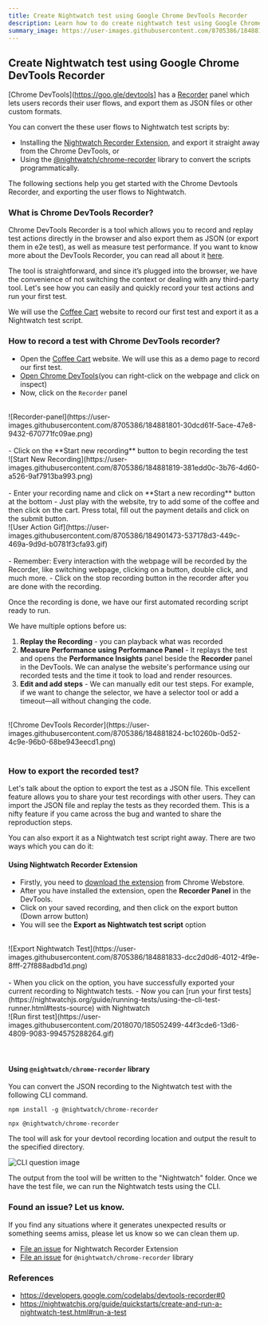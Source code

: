 ```yaml
---
title: Create Nightwatch test using Google Chrome DevTools Recorder
description: Learn how to do create nightwatch test using Google Chrome devtools recorder
summary_image: https://user-images.githubusercontent.com/8705386/184881833-dcc2d0d6-4012-4f9e-8fff-27f888adbd1d.png
---
```


<div class="page-header"><h2>Create Nightwatch test using Google Chrome DevTools Recorder</h2></div>


[Chrome DevTools](https://goo.gle/devtools] has a [Recorder](https://goo.gle/devtools-recorder) panel which lets users records their user flows, and export them as JSON files or other custom formats.

You can convert the these user flows to Nightwatch test scripts by:

- Installing the [Nightwatch Recorder Extension](https://github.com/nightwatchjs/nightwatch-chrome-recorder), and export it straight away from the Chrome DevTools, or
- Using the [@nightwatch/chrome-recorder](https://github.com/nightwatchjs/nightwatch-chrome-recorder) library to convert the scripts programmatically.

The following sections help you get started with the Chrome Devtools Recorder, and exporting the user flows to Nightwatch.

### What is Chrome DevTools Recorder?

Chrome DevTools Recorder is a tool which allows you to record and replay test actions directly in the browser and also export them as JSON (or export them in e2e test), as well as measure test performance. If you want to know more about the DevTools Recorder, you can read all about it [here](https://developer.chrome.com/docs/devtools/recorder/).

The tool is straightforward, and since it’s plugged into the browser, we have the convenience of not switching the context or dealing with any third-party tool. Let's see how you can easily and quickly record your test actions and run your first test.

We will use the [Coffee Cart](https://coffee-cart.netlify.app/) website to record our first test and export it as a Nightwatch test script.

### How to record a test with Chrome DevTools recorder?

- Open the [Coffee Cart](https://coffee-cart.netlify.app/) website. We will use this as a demo page to record our first test.
- [Open Chrome DevTools](https://developer.chrome.com/docs/devtools/open/)(you can right-click on the webpage and click on inspect)
- Now, click on the `Recorder` panel
<br>
![Recorder-panel](https://user-images.githubusercontent.com/8705386/184881801-30dcd61f-5ace-47e8-9432-670771fc09ae.png)
<br>
<br>
- Click on the **Start new recording** button to begin recording the test
<br>
![Start New Recording](https://user-images.githubusercontent.com/8705386/184881819-381edd0c-3b76-4d60-a526-9af7913ba993.png)
<br>
<br>
- Enter your recording name and click on **Start a new recording** button at the bottom
- Just play with the website, try to add some of the coffee and then click on the cart. Press total, fill out the payment details and click on the submit button.
<br>
![User Action Gif](https://user-images.githubusercontent.com/8705386/184901473-537178d3-449c-469a-9d9d-b0781f3cfa93.gif)
<br>
<br>
- Remember: Every interaction with the webpage will be recorded by the Recorder, like switching webpage, clicking on a button, double click, and much more.
- Click on the stop recording button in the recorder after you are done with the recording.

Once the recording is done, we have our first automated recording script ready to run.

We have multiple options before us:

1. **Replay the Recording** - you can playback what was recorded
2. **Measure Performance using Performance Panel** - It replays the test and opens the **Performance Insights** panel beside the **Recorder** panel in the DevTools. We can analyse the website's performance using our recorded tests and the time it took to load and render resources.
3. **Edit and add steps** - We can manually edit our test steps. For example, if we want to change the selector, we have a selector tool or add a timeout—all without changing the code.
<br>
![Chrome DevTools Recorder](https://user-images.githubusercontent.com/8705386/184881824-bc10260b-0d52-4c9e-96b0-68be943eecd1.png)
<br>
<br>

### How to export the recorded test?

Let's talk about the option to export the test as a JSON file. This excellent feature allows you to share your test recordings with other users. They can import the JSON file and replay the tests as they recorded them. This is a nifty feature if you came across the bug and wanted to share the reproduction steps.

You can also export it as a Nightwatch test script right away. There are two ways which you can do it:

#### Using Nightwatch Recorder Extension

- Firstly, you need to [download the extension](https://chrome.google.com/webstore/detail/nightwatch-chrome-recorde/nhbccjfogdgkahamfohokdhcnemjafjk/) from Chrome Webstore.
- After you have installed the extension, open the **Recorder Panel** in the DevTools.
- Click on your saved recording, and then click on the export button (Down arrow button)
- You will see the **Export as Nightwatch test script** option
<br>
![Export Nightwatch Test](https://user-images.githubusercontent.com/8705386/184881833-dcc2d0d6-4012-4f9e-8fff-27f888adbd1d.png)
<br>
<br>
- When you click on the option, you have successfully exported your current recording to Nightwatch tests.
- Now you can  [run your first tests](https://nightwatchjs.org/guide/running-tests/using-the-cli-test-runner.html#tests-source) with Nightwatch

<br>
![Run first test](https://user-images.githubusercontent.com/2018070/185052499-44f3cde6-13d6-4809-9083-994575288264.gif)
<br>
<br>
<br>

#### Using `@nightwatch/chrome-recorder` library

You can convert the JSON recording to the Nightwatch test with the following CLI command.

<pre class="hide-indicator"><code class="language-bash">npm install -g @nightwatch/chrome-recorder

npx @nightwatch/chrome-recorder
</code></pre>

The tool will ask for your devtool recording location and output the result to the specified directory.

![CLI question image](https://user-images.githubusercontent.com/8705386/184905445-20139eab-d7b1-4dfb-8156-cea9fe299368.png)


The output from the tool will be written to the "Nightwatch" folder. Once we have the test file, we can run the Nightwatch tests using the CLI.

### Found an issue? Let us know.

If you find any situations where it generates unexpected results or something seems amiss, please let us know so we can clean them up. 

- [File an issue](https://github.com/nightwatchjs/nightwatch-recorder-extension/issues) for Nightwatch Recorder Extension
- [File an issue](https://github.com/nightwatchjs/nightwatch-chrome-recorder/issues) for `@nightwatch/chrome-recorder` library

### References

- https://developers.google.com/codelabs/devtools-recorder#0
- https://nightwatchjs.org/guide/quickstarts/create-and-run-a-nightwatch-test.html#run-a-test
